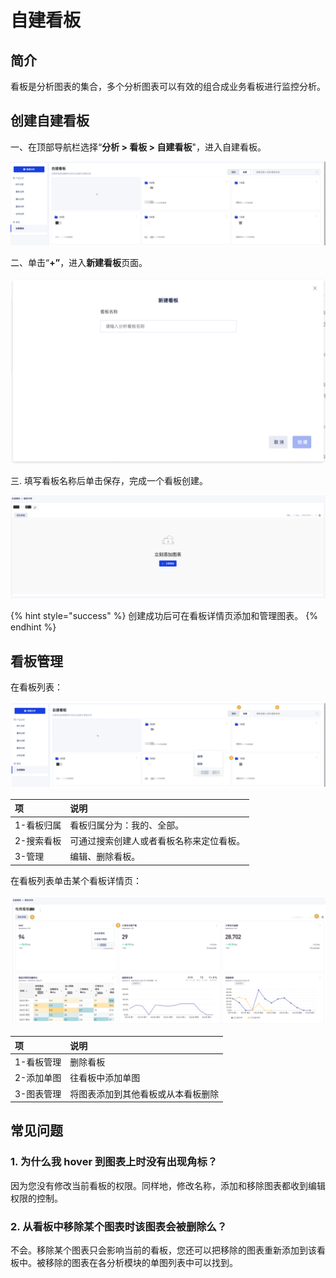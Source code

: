 # 自建看板

## 简介

看板是分析图表的集合，多个分析图表可以有效的组合成业务看板进行监控分析。

## 创建自建看板

一、在顶部导航栏选择“**分析 &gt; 看板 &gt; 自建看板**"，进入自建看板。

![&#x81EA;&#x5EFA;&#x770B;&#x677F;](../../.gitbook/assets/image%20%28100%29.png)

二、单击“**+”**，进入**新建看板**页面。

![&#x65B0;&#x5EFA;&#x770B;&#x677F;&#x9875;&#x9762;](../../.gitbook/assets/image%20%28123%29.png)

三. 填写看板名称后单击保存，完成一个看板创建。

![&#x770B;&#x677F;&#x8BE6;&#x60C5;&#x9875;](../../.gitbook/assets/image%20%28107%29.png)

{% hint style="success" %}
创建成功后可在看板详情页添加和管理图表。
{% endhint %}

## 看板管理

在看板列表：

![&#x770B;&#x677F;&#x5217;&#x8868;](../../.gitbook/assets/image%20%28129%29.png)

| 项 | 说明 |
| :--- | :--- |
| 1-看板归属 | 看板归属分为：我的、全部。 |
| 2-搜索看板 | 可通过搜索创建人或者看板名称来定位看板。 |
| 3-管理 | 编辑、删除看板。 |

在看板列表单击某个看板详情页：

![&#x770B;&#x677F;&#x8BE6;&#x60C5;&#x9875;](../../.gitbook/assets/image%20%2854%29.png)

| 项 | 说明 |
| :--- | :--- |
| 1-看板管理 | 删除看板 |
| 2-添加单图 | 往看板中添加单图 |
| 3-图表管理 | 将图表添加到其他看板或从本看板删除 |

## 常见问题

### 1. **为什么我 hover 到图表上时没有出现角标？**

因为您没有修改当前看板的权限。同样地，修改名称，添加和移除图表都收到编辑权限的控制。

### 2.  **从看板中移除某个图表时该图表会被删除么？**

不会。移除某个图表只会影响当前的看板，您还可以把移除的图表重新添加到该看板中。被移除的图表在各分析模块的单图列表中可以找到。

